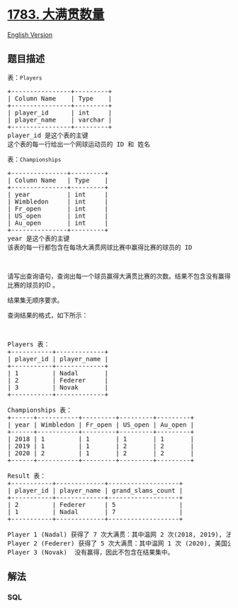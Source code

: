 # [1783. 大满贯数量](https://leetcode-cn.com/problems/grand-slam-titles)

[English Version](https://github.com/yanglr/leetcode-ac/blob/master/assets/1700-1799/1783.Grand%20Slam%20Titles/README_EN.md)

## 题目描述

<!-- 这里写题目描述 -->

<p>表：<code>Players</code></p>

<pre>
+----------------+---------+
| Column Name    | Type    |
+----------------+---------+
| player_id      | int     |
| player_name    | varchar |
+----------------+---------+
player_id 是这个表的主键
这个表的每一行给出一个网球运动员的 ID 和 姓名
</pre>

<p>表：<code>Championships</code></p>

<pre>
+---------------+---------+
| Column Name   | Type    |
+---------------+---------+
| year          | int     |
| Wimbledon     | int     |
| Fr_open       | int     |
| US_open       | int     |
| Au_open       | int     |
+---------------+---------+
year 是这个表的主键
该表的每一行都包含在每场大满贯网球比赛中赢得比赛的球员的 ID
</pre>

<p> </p>

<p>请写出查询语句，查询出每一个球员赢得大满贯比赛的次数。结果不包含没有赢得比赛的球员的ID 。</p>

<p>结果集无顺序要求。</p>

<p>查询结果的格式，如下所示：</p>

<p> </p>

<pre>
Players 表：
+-----------+-------------+
| player_id | player_name |
+-----------+-------------+
| 1         | Nadal       |
| 2         | Federer     |
| 3         | Novak       |
+-----------+-------------+

Championships 表：
+------+-----------+---------+---------+---------+
| year | Wimbledon | Fr_open | US_open | Au_open |
+------+-----------+---------+---------+---------+
| 2018 | 1         | 1       | 1       | 1       |
| 2019 | 1         | 1       | 2       | 2       |
| 2020 | 2         | 1       | 2       | 2       |
+------+-----------+---------+---------+---------+

Result 表：
+-----------+-------------+-------------------+
| player_id | player_name | grand_slams_count |
+-----------+-------------+-------------------+
| 2         | Federer     | 5                 |
| 1         | Nadal       | 7                 |
+-----------+-------------+-------------------+

Player 1 (Nadal) 获得了 7 次大满贯：其中温网 2 次(2018, 2019), 法国公开赛 3 次 (2018, 2019, 2020), 美国公开赛 1 次 (2018)以及澳网公开赛 1 次 (2018) 。
Player 2 (Federer) 获得了 5 次大满贯：其中温网 1 次 (2020), 美国公开赛 2 次 (2019, 2020) 以及澳网公开赛 2 次 (2019, 2020) 。
Player 3 (Novak)  没有赢得，因此不包含在结果集中。
</pre>


## 解法

<!-- 这里可写通用的实现逻辑 -->

<!-- tabs:start -->

### **SQL**

```sql

```

<!-- tabs:end -->